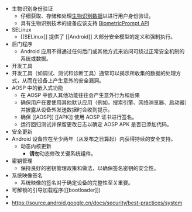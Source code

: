 - 生物识别身份验证
	- 仔细获取、存储和处理[生物识别数据](https://source.android.google.cn/security/biometric)以进行用户身份验证。
	- 具有生物识别技术的设备应该支持 [BiometricPrompt API](https://developer.android.google.cn/preview/features/security#fingerprint-auth)
- SELinux
	- [[SELinux]] 提供了 [[Android]] 大部分安全模型的定义和强制执行。
- 后门程序
	- Android 应用不得通过任何后门或其他方式来访问可绕过正常安全机制的系统或数据。
- 开发工具
- 开发工具（如调试、测试和诊断工具）通常可以揭示所收集的数据的处理方式，从而在设备上产生意外的安全漏洞。
- AOSP 中的嵌入式功能
	- 在 AOSP 中嵌入其他功能往往会产生意外行为和后果
	- 确保用户在要使用其他默认应用（例如，搜索引擎、网络浏览器、启动器）并披露从设备外发送数据时会收到提示。
	- 确保 [[AOSP]] [[APK]] 使用 AOSP 证书进行签名。
	- 运行回归测试并保留更改日志以确定 AOSP APK 是否已添加代码。
- 安全更新
- Android 设备应在至少两年（从发布之日算起）内获得持续的安全支持。
	- 动态内核更新
		- **请勿**动态修改关键系统组件。
- 密钥管理
	- 保持良好的密钥管理政策和做法，以确保签名密钥的安全性。
- 系统映像签名
	- 系统映像的签名对于确定设备的完整性至关重要。
- 可解锁的引导加载程序([[bootloader]])
-
- https://source.android.google.cn/docs/security/best-practices/system